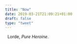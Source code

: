 ```yaml
---
title: "Now"
date: 2019-03-21T21:09:21+01:00
draft: false
type: "tweet"
---
```

<a href="https://itunes.apple.com/fr/album/pure-heroine/686537022" type="application/rss+xml" class="iconfont icon-music" title="rss"></a> &nbsp; Lorde, *Pure Heroine*.

